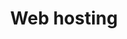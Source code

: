 ---
title: Web hosting
description: Modern hosting platforms to deploy your code.
icon: 
layout: listing
section: Resources
---